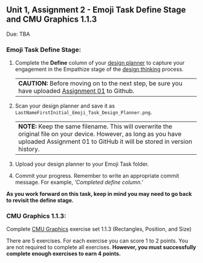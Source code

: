 ## Unit 1, Assignment 2 - Emoji Task Define Stage and CMU Graphics 1.1.3
Due: TBA

### Emoji Task Define Stage:
1. Complete the **Define** column of your [design planner](https://github.com/MrJSwotinsky/AP_Computer_Science_Principles_2025_2026/blob/main/Resources/Design%20Planner.pdf) to capture your engagement in the Empathize stage of the [design thinking](https://github.com/MrJSwotinsky/AP_Computer_Science_Principles_2025_2026/blob/main/Resources/Design%20Thinking.pdf) process.<br>
   <table>
      <tr>
         <td>
            <b>CAUTION:</b> Before moving on to the next step, be sure you have uploaded <a href = https://github.com/MrJSwotinsky/AP_Computer_Science_Principles_2025_2026/blob/main/Unit_1_Intro_to_CMU_Graphics/Assignments/Assignment_01_Emoji_Task_Empathize_Stage.md>Assignment 01</a> to Github.<br>
         </td>
      </tr>
   </table>

2. Scan your design planner and save it as `LastNameFirstInitial_Emoji_Task_Design_Planner.png`.<br>
   <table>
      <tr>
         <td>
            <b>NOTE:</b> Keep the same filename.  This will overwrite the original file on your device.  However, as long as you have uploaded Assignment 01 to GitHub it will be stored in version history.
         </td>
      </tr>
   </table>

3. Upload your design planner to your Emoji Task folder.
4. Commit your progress.  Remember to write an appropriate commit message.  For example, *'Completed define column.'*

**As you work forward on this task, keep in mind you may need to go back to revisit the define stage.**

### CMU Graphics 1.1.3:
Complete [CMU Graphics](https://academy.cs.cmu.edu/) exercise set 1.1.3 (Rectangles, Position, and Size)

There are 5 exercises.  For each exercise you can score 1 to 2 points.  You are not required to complete all exercises.  **However, you must successfully complete enough exercises to earn 4 points.**

    
